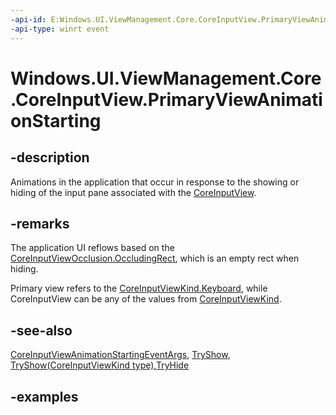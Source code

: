 ```yaml
---
-api-id: E:Windows.UI.ViewManagement.Core.CoreInputView.PrimaryViewAnimationStarting
-api-type: winrt event
---
```


# Windows.UI.ViewManagement.Core.CoreInputView.PrimaryViewAnimationStarting

<!--
public event Windows.Foundation.TypedEventHandler<Windows.UI.ViewManagement.Core.CoreInputView,Windows.UI.ViewManagement.Core.CoreInputViewAnimationStartingEventArgs> PrimaryViewAnimationStarting;
-->

## -description

Animations in the application that occur in response to the showing or hiding of the input pane associated with the [CoreInputView](coreinputview.md).

## -remarks

The application UI reflows based on the [CoreInputViewOcclusion.OccludingRect](coreinputviewocclusion_occludingrect.md), which is an empty rect when hiding.

Primary view refers to the [CoreInputViewKind.Keyboard](coreinputviewkind.md#-field-keyboard1), while CoreInputView can be any of the values from [CoreInputViewKind](coreinputviewkind.md).

## -see-also

[CoreInputViewAnimationStartingEventArgs](coreinputviewanimationstartingeventargs.md), [TryShow](coreinputview_tryshow_1077566544.md),  [TryShow(CoreInputViewKind type)](coreinputview_tryshow_154132369.md),[TryHide](coreinputview_tryhide_42550069.md)

## -examples

